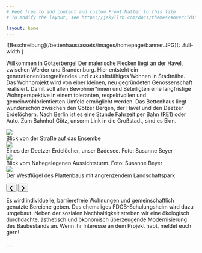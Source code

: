 ```yaml
---
# Feel free to add content and custom Front Matter to this file.
# To modify the layout, see https://jekyllrb.com/docs/themes/#overriding-theme-defaults

layout: home
---
```



<link rel="stylesheet" href="{{ "/assets/css/carousel.css" | relative_url }}">
![Beschreibung](/bettenhaus/assets/images/homepage/banner.JPG){: .full-width }

Willkommen in Götzerberge! Der malerische Flecken liegt an der Havel, zwischen Werder und Brandenburg.
Hier entsteht ein generationenübergreifendes und zukunftsfähiges Wohnen in Stadtnähe.
Das Wohnprojekt wird von einer kleinen, neu gegründeten Genossenschaft realisiert. Damit soll allen Bewohner*innen und Beteiligten eine langfristige Wohnperspektive in einem toleranten, respektvollen und gemeinwohlorientierten Umfeld ermöglicht werden. 
Das Bettenhaus liegt wunderschön zwischen den Götzer Bergen, der Havel und den Deetzer Erdelöchern. Nach Berlin ist es eine Stunde Fahrzeit per Bahn (RE1) oder Auto. Zum Bahnhof Götz, unserm Link in die Großstadt, sind es 5km.



<div id="carousel" class="carousel">
  <div class="carousel-item">
    <img src="/bettenhaus/assets/images/homepage/entrance.jpg">
    <div class="caption">Blick von der Straße auf das Ensembe</div>
  </div>
  <div class="carousel-item active">
    <img src="/bettenhaus/assets/images/homepage/DSCF1308.jpg">
    <div class="caption">Eines der Deetzer Erdelöcher, unser Badesee. Foto: Susanne Beyer</div>
  </div>
  <div class="carousel-item">
    <img src="/bettenhaus/assets/images/homepage/DSCF1347.jpg">
    <div class="caption">Blick vom Nahegelegenen Aussichtsturm. Foto: Susanne Beyer</div>
  </div>
  <div class="carousel-item">
    <img src="/bettenhaus/assets/images/homepage/westende.jpg">
    <div class="caption">Der Westflügel des Plattenbaus mit angrenzendem Landschaftspark</div>
  </div>

  <!-- Steuerungselemente -->
  <button class="carousel-control prev" onclick="moveSlide(-1)">&#10094;</button>
  <button class="carousel-control next" onclick="moveSlide(1)">&#10095;</button>
</div>
</div>

Es wird individuelle, barrierefreie Wohnungen und gemeinschaftlich genutzte Bereiche geben. Das ehemaliges FDGB-Schulungsheim wird dazu umgebaut. Neben der sozialen Nachhaltigkeit streben wir eine ökologisch durchdachte, ästhetisch und ökonomisch überzeugende Modernisierung des Baubestands an. Wenn ihr Interesse an dem Projekt habt, meldet euch gern!
</div>
___

<script>
let currentSlide = 0;
const slides = document.querySelectorAll('.carousel-item');

function showSlide(index) {
  slides.forEach((slide, i) => {
    slide.classList.remove('active');
    if (i === index) {
      slide.classList.add('active');
    }
  });
}

function moveSlide(step) {
  currentSlide = (currentSlide + step + slides.length) % slides.length;
  showSlide(currentSlide);
}

// Zeige den ersten Slide beim Laden
showSlide(currentSlide);
</script>
